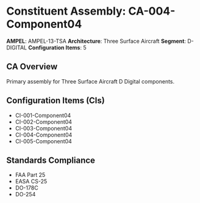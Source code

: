 # Constituent Assembly: CA-004-Component04

**AMPEL**: AMPEL-13-TSA
**Architecture**: Three Surface Aircraft
**Segment**: D-DIGITAL
**Configuration Items**: 5

## CA Overview
Primary assembly for Three Surface Aircraft D Digital components.

## Configuration Items (CIs)
- CI-001-Component04
- CI-002-Component04
- CI-003-Component04
- CI-004-Component04
- CI-005-Component04

## Standards Compliance
- FAA Part 25
- EASA CS-25
- DO-178C
- DO-254

